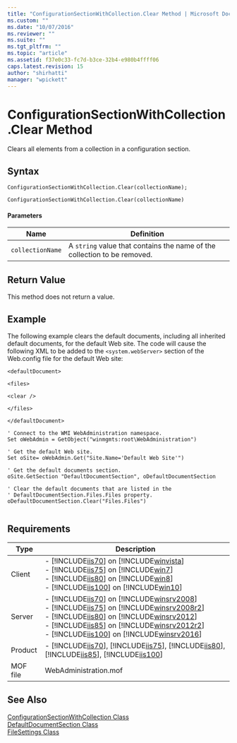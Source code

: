 ```yaml
---
title: "ConfigurationSectionWithCollection.Clear Method | Microsoft Docs"
ms.custom: ""
ms.date: "10/07/2016"
ms.reviewer: ""
ms.suite: ""
ms.tgt_pltfrm: ""
ms.topic: "article"
ms.assetid: f37e0c33-fc7d-b3ce-32b4-e980b4ffff06
caps.latest.revision: 15
author: "shirhatti"
manager: "wpickett"
---
```

# ConfigurationSectionWithCollection.Clear Method
Clears all elements from a collection in a configuration section.  
  
## Syntax  
  
```jscript#  
ConfigurationSectionWithCollection.Clear(collectionName);  
```  
  
```vbs  
ConfigurationSectionWithCollection.Clear(collectionName)  
```  
  
#### Parameters  
  
|Name|Definition|  
|----------|----------------|  
|`collectionName`|A `string` value that contains the name of the collection to be removed.|  
  
## Return Value  
 This method does not return a value.  
  
## Example  
 The following example clears the default documents, including all inherited default documents, for the default Web site. The code will cause the following XML to be added to the `<system.webServer>` section of the Web.config file for the default Web site:  
  
 `<defaultDocument>`  
  
 `<files>`  
  
 `<clear />`  
  
 `</files>`  
  
 `</defaultDocument>`  
  
```  
' Connect to the WMI WebAdministration namespace.  
Set oWebAdmin = GetObject("winmgmts:root\WebAdministration")  
  
' Get the default Web site.  
Set oSite= oWebAdmin.Get("Site.Name='Default Web Site'")  
  
' Get the default documents section.  
oSite.GetSection "DefaultDocumentSection", oDefaultDocumentSection  
  
' Clear the default documents that are listed in the  
' DefaultDocumentSection.Files.Files property.  
oDefaultDocumentSection.Clear("Files.Files")  
  
```  
  
## Requirements  
  
|Type|Description|  
|----------|-----------------|  
|Client|-   [!INCLUDE[iis70](../wmi-provider/includes/iis70-md.md)] on [!INCLUDE[winvista](../wmi-provider/includes/winvista-md.md)]<br />-   [!INCLUDE[iis75](../wmi-provider/includes/iis75-md.md)] on [!INCLUDE[win7](../wmi-provider/includes/win7-md.md)]<br />-   [!INCLUDE[iis80](../wmi-provider/includes/iis80-md.md)] on [!INCLUDE[win8](../wmi-provider/includes/win8-md.md)]<br />-   [!INCLUDE[iis100](../wmi-provider/includes/iis100-md.md)] on [!INCLUDE[win10](../wmi-provider/includes/win10-md.md)]|  
|Server|-   [!INCLUDE[iis70](../wmi-provider/includes/iis70-md.md)] on [!INCLUDE[winsrv2008](../wmi-provider/includes/winsrv2008-md.md)]<br />-   [!INCLUDE[iis75](../wmi-provider/includes/iis75-md.md)] on [!INCLUDE[winsrv2008r2](../wmi-provider/includes/winsrv2008r2-md.md)]<br />-   [!INCLUDE[iis80](../wmi-provider/includes/iis80-md.md)] on [!INCLUDE[winsrv2012](../wmi-provider/includes/winsrv2012-md.md)]<br />-   [!INCLUDE[iis85](../wmi-provider/includes/iis85-md.md)] on [!INCLUDE[winsrv2012r2](../wmi-provider/includes/winsrv2012r2-md.md)]<br />-   [!INCLUDE[iis100](../wmi-provider/includes/iis100-md.md)] on [!INCLUDE[winsrv2016](../wmi-provider/includes/winsrv2016-md.md)]|  
|Product|-   [!INCLUDE[iis70](../wmi-provider/includes/iis70-md.md)], [!INCLUDE[iis75](../wmi-provider/includes/iis75-md.md)], [!INCLUDE[iis80](../wmi-provider/includes/iis80-md.md)], [!INCLUDE[iis85](../wmi-provider/includes/iis85-md.md)], [!INCLUDE[iis100](../wmi-provider/includes/iis100-md.md)]|  
|MOF file|WebAdministration.mof|  
  
## See Also  
 [ConfigurationSectionWithCollection Class](../wmi-provider/configurationsectionwithcollection-class.md)   
 [DefaultDocumentSection Class](../wmi-provider/defaultdocumentsection-class1.md)   
 [FileSettings Class](../wmi-provider/filesettings-class1.md)